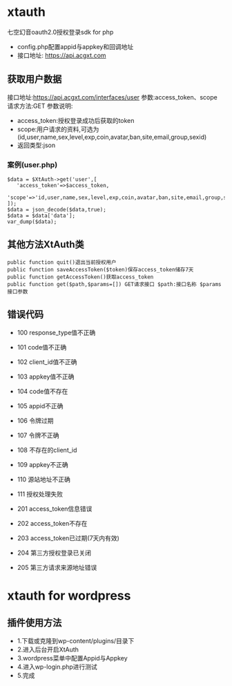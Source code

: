# xtauth
七空幻音oauth2.0授权登录sdk for php
* config.php配置appid与appkey和回调地址
* 接口地址: https://api.acgxt.com

## 获取用户数据
接口地址:https://api.acgxt.com/interfaces/user
参数:access_token、scope
请求方法:GET
参数说明:
* access_token:授权登录成功后获取的token
* scope:用户请求的资料,可选为(id,user,name,sex,level,exp,coin,avatar,ban,site,email,group,sexid)
* 返回类型:json
### 案例(user.php)
    $data = $XtAuth->get('user',[
	   'access_token'=>$access_token,
	    'scope'=>'id,user,name,sex,level,exp,coin,avatar,ban,site,email,group,sexid,content'
    ]);
    $data = json_decode($data,true);
    $data = $data['data'];
    var_dump($data);
## 其他方法XtAuth类
    public function quit()退出当前授权用户
    public function saveAccessToken($token)保存access_token储存7天
    public function getAccessToken()获取access_token
    public function get($path,$params=[]) GET请求接口 $path:接口名称 $params接口参数
## 错误代码
* 100 response_type值不正确
* 101 code值不正确
* 102 client_id值不正确
* 103 appkey值不正确
* 104 code值不存在
* 105 appid不正确
* 106 令牌过期
* 107 令牌不正确
* 108 不存在的client_id
* 109 appkey不正确
* 110 源站地址不正确
* 111 授权处理失败

* 201 access_token信息错误
* 202 access_token不存在
* 203 access_token已过期(7天内有效)
* 204 第三方授权登录已关闭
* 205 第三方请求来源地址错误


# xtauth for wordpress
## 插件使用方法
* 1.下载或克隆到wp-content/plugins/目录下
* 2.进入后台开启XtAuth
* 3.wordpress菜单中配置Appid与Appkey
* 4.进入wp-login.php进行测试
* 5.完成
